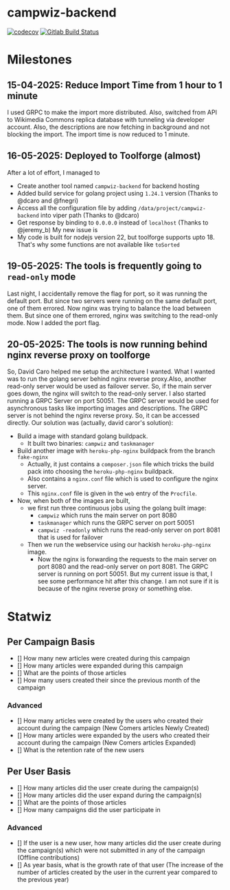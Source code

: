 # campwiz-backend
[![codecov](https://codecov.io/github/nokibsarkar/campwiz-backend/graph/badge.svg?token=E3NPCJRDG3)](https://codecov.io/github/nokibsarkar/campwiz-backend)
[![Gitlab Build Status](https://gitlab.wikimedia.org/nokibsarkar/campwiz-backend/badges/main/pipeline.svg)](https://gitlab.wikimedia.org/nokibsarkar/campwiz-backend/-/commits/main)

# Milestones
## 15-04-2025: Reduce Import Time from 1 hour to 1 minute
I used GRPC to make the import more distributed. Also, switched from API to Wikimedia Commons replica database with tunneling via developer account. Also, the descriptions are now fetching in background and not blocking the import. The import time is now reduced to 1 minute.
## 16-05-2025: Deployed to Toolforge (almost)
After a lot of effort, I managed to
- Create another tool named `campwiz-backend` for backend hosting
- Added build service for golang project using `1.24.1` version (Thanks to @dcaro and @fnegri)
- Access all the configuration file by adding `/data/project/campwiz-backend` into viper path (Thanks to @dcaro)
- Get response by binding to `0.0.0.0` instead of `localhost` (Thanks to @jeremy_b)
My new issue is
- My code is built for nodejs version 22, but toolforge supports upto 18. That's why some functions are not available like `toSorted`

## 19-05-2025: The tools is frequently going to `read-only` mode
Last night, I accidentally remove the flag for  port, so it was running the default port. But since two servers were running on the same default port, one of them errored. Now nginx was trying to balance the load between them. But since one of them errored, nginx was switching to the read-only mode. Now I added the port flag.

## 20-05-2025: The tools is now running behind nginx reverse proxy on toolforge
So, David Caro helped me setup the architecture I wanted. What I wanted was to run the golang server behind nginx reverse proxy.Also, another read-only server would be used as failover server. So, if the main server goes down, the nginx will switch to the read-only server. I also started running a GRPC Server on port 50051. The GRPC server would be used for asynchronous tasks like importing images and descriptions. The GRPC server is not behind the nginx reverse proxy. So, it can be accessed directly. Our solution was (actually, david caror's solution):
- Build a image with standard golang buildpack.
    - It built two binaries: `campwiz` and `taskmanager`
- Build another image with `heroku-php-nginx` buildpack from the branch `fake-nginx`
    - Actually, it just contains a `composer.json` file which tricks the build pack into choosing the `heroku-php-nginx` buildpack.
    - Also contains a `nginx.conf` file which is used to configure the nginx server.
    - This `nginx.conf` file is given in the `web` entry of the `Procfile`.
- Now, when both of the images are built, 
    - we first run three continuous jobs using the golang built image:
        - `campwiz` which runs the main server on port 8080
        - `taskmanager` which runs the GRPC server on port 50051
        - `campwiz -readonly` which runs the read-only server on port 8081 that is used for failover
    - Then we run the webservice using our hackish `heroku-php-nginx` image.
        - Now the nginx is forwarding the requests to the main server on port 8080 and the read-only server on port 8081. The GRPC server is running on port 50051.
But my current issue is that, I see some performance hit after this change. I am not sure if it is because of the nginx reverse proxy or something else.



# Statwiz
## Per Campaign Basis
- [] How many new articles were created during this campaign
- [] How many articles were expanded during this campaign
- [] What are the points of those articles
- [] How many users created their since the previous month of the campaign
### Advanced
- [] How many articles were created by the users who created their account during the campaign (New Comers articles Newly Created)
- [] How many articles were expanded by the users who created their account during the campaign (New Comers articles Expanded)
- [] What is the retention rate of the new users
## Per User Basis
- [] How many articles did the user create during the campaign(s)
- [] How many articles did the user expand during the campaign(s)
- [] What are the points of those articles
- [] How many campaigns did the user participate in
### Advanced
- [] If the user is a new user, how many articles did the user create during the campaign(s) which were not submitted in any of the campaign (Offline contributions)
- [] As year basis, what is the growth rate of that user (The increase of the number of articles created by the user in the current year compared to the previous year)